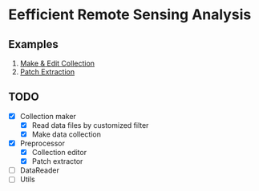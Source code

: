 # Eefficient Remote Sensing Analysis
## Examples
1. [Make & Edit Collection](./examples/make_edit_collection.ipynb)
2. [Patch Extraction](./examples/extract_patches.ipynb)
## TODO
- [X] Collection maker
    - [X] Read data files by customized filter
    - [X] Make data collection
- [X] Preprocessor
    - [X] Collection editor
    - [X] Patch extractor
- [ ] DataReader
- [ ] Utils